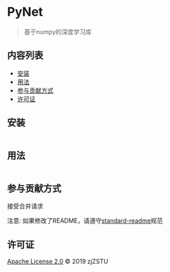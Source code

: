 # PyNet

> 基于numpy的深度学习库

## 内容列表

- [安装](#安装)
- [用法](#用法)
- [参与贡献方式](#参与贡献方式)
- [许可证](#许可证)

## 安装

```
```

## 用法

```
```

## 参与贡献方式

接受合并请求

注意: 如果修改了README，请遵守[standard-readme](https://github.com/RichardLitt/standard-readme)规范

## 许可证

[Apache License 2.0](LICENSE) © 2019 zjZSTU
